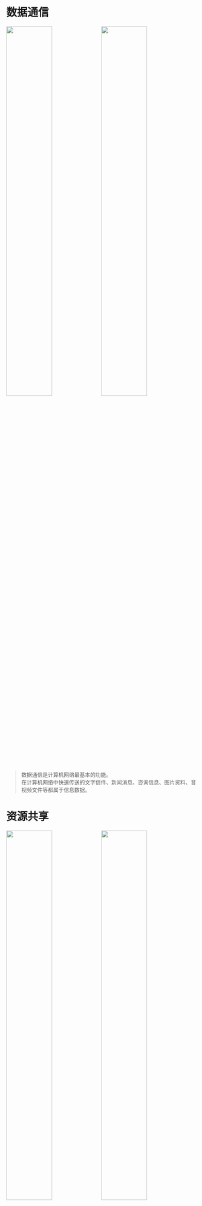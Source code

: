 

<!-- tabs:start -->

# **数据通信**

<!-- <img src="image/pic (2).gif" width="49%" height="50%"></img>  -->
<img src="image/pic (1).gif" width="49%" height="50%"></img>
<img src="image/pic (5).gif" width="49%" height="50%"></img> 
<!-- <img src="image/pic (13).gif" width="49%" height="50%"></img> -->

>数据通信是计算机网络最基本的功能。  
>在计算机网络中快速传送的文字信件、新闻消息、咨询信息、图片资料、音视频文件等都属于信息数据。


# **资源共享**

<img src="image/pic (3).gif" width="49%" height="50%"></img>  <img src="image/pic (24).gif" width="49%" height="50%"></img>
<!-- <img src="image/pic (27).gif" width="49%" height="50%"></img> -->
<!-- <img src="image/pic (4).gif" width="49%" height="50%"> </img>    -->


>网络中所有的软件、硬件和数据资源都是资源，网络中的用户能够部分或全部享用这些资源。  
>计算机网络中的资源互通有无，分工协作，从而极大地提高硬件资源、软件资源和数据资源的利用率

# **分布处理**

<iframe width="500" height="400"  src="image/分布式处理.mp4" autoplay=0 sandbox=""> </iframe>
<img src="image/pic (19).gif " width="49%" height="50%"></img> <img src="image/pic (7).gif" width="49%" height="50%"></img>

<!-- <img src="image/pic (25).gif" width="49%" height="50%"></img> -->
<!-- <img src="image/pic (15).gif" width="49%" height="50%"></img>  -->

>将单一计算机难以处理的复杂任务，通过网络分发给多台计算机完成，构成高性能的计算体系  
>利用空闲计算机资源以提高整个系统的利用率

<!-- tabs:end -->

